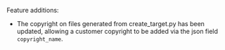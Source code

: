 Feature additions:
* The copyright on files generated from create_target.py has been updated,
  allowing a customer copyright to be added via the json field `copyright_name`.
